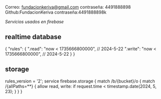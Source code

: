 Correo: fundacionkeriva@gmail.com
contraseña:  4491888898
Github:FundacionKeriva
contraseña:4491888898k

*Servicios usados en firebase*
## realtime database
{
  "rules": {
    ".read": "now < 1735666800000",  // 2024-5-22
    ".write": "now < 1735666800000",  // 2024-5-22
  }
}

## storage
rules_version = '2';
service firebase.storage {
  match /b/{bucket}/o {
    match /{allPaths=**} {
      allow read, write: if
          request.time < timestamp.date(2024, 5, 23);
    }
  }
}